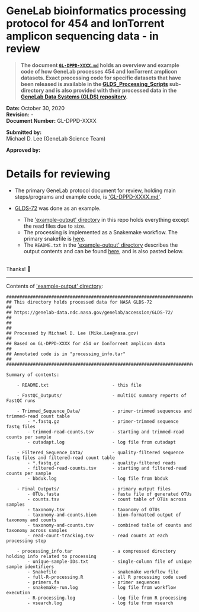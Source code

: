 # GeneLab bioinformatics processing protocol for 454 and IonTorrent amplicon sequencing data - in review

> **The document [`GL-DPPD-XXXX.md`](GL-DPPD-XXXX.md) holds an overview and example code of how GeneLab processes 454 and IonTorrent amplicon datasets. Exact processing code for specific datasets that have been released is available in the [GLDS_Processing_Scripts](GLDS_Processing_Scripts) sub-directory and is also provided with their processed data in the [GeneLab Data Systems (GLDS) repository](https://genelab-data.ndc.nasa.gov/genelab/projects).**  

**Date:** October 30, 2020  
**Revision:** -  
**Document Number:** GL-DPPD-XXXX  

**Submitted by:**  
Michael D. Lee (GeneLab Science Team)

**Approved by:**  

# Details for reviewing
* The primary GeneLab protocol document for review, holding main steps/programs and example code, is ['GL-DPPD-XXXX.md'](GL-DPPD-XXXX.md).

* [GLDS-72](https://genelab-data.ndc.nasa.gov/genelab/accession/GLDS-72/) was done as an example. 
  * The ['example-output' directory](example-output) in this repo holds everything except the read files due to size. 
  * The processing is implemented as a Snakemake workflow. The primary snakefile is [here](example-output/processing_info/Snakefile).
  * The `README.txt` in the ['example-output' directory](example-output) describes the output contents and can be found [here](example-output/README.txt), and is also pasted below.
  
<br>
Thanks! 🙂

---

Contents of ['example-output' directory](example-output):

```
##################################################################################
## This directory holds processed data for NASA GLDS-72                         ##
## https://genelab-data.ndc.nasa.gov/genelab/accession/GLDS-72/                 ##
##                                                                              ##
## Processed by Michael D. Lee (Mike.Lee@nasa.gov)                              ##
## Based on GL-DPPD-XXXX for 454 or IonTorrent amplicon data                    ##
## Annotated code is in "processing_info.tar"                                   ##
##################################################################################

Summary of contents:

    - README.txt                        - this file

    - FastQC_Outputs/                   - multiQC summary reports of FastQC runs

    - Trimmed_Sequence_Data/            - primer-trimmed sequences and trimmed-read count table
        - *.fastq.gz                    - primer-trimmed sequence fastq files
        - trimmed-read-counts.tsv       - starting and trimmed-read counts per sample
        - cutadapt.log                  - log file from cutadapt

    - Filtered_Sequence_Data/           - quality-filtered sequence fastq files and filtered-read count table
        - *.fastq.gz                    - quality-filtered reads
        - filtered-read-counts.tsv      - starting and filtered-read counts per sample
        - bbduk.log                     - log file from bbduk

    - Final_Outputs/                    - primary output files
        - OTUs.fasta                    - fasta file of generated OTUs
        - counts.tsv                    - count table of OTUs across samples
        - taxonomy.tsv                  - taxonomy of OTUs
        - taxonomy-and-counts.biom      - biom-formatted output of taxonomy and counts
        - taxonomy-and-counts.tsv       - combined table of counts and taxonomy across samples
        - read-count-tracking.tsv       - read counts at each processing step

    - processing_info.tar               - a compressed directory holding info related to processing
        - unique-sample-IDs.txt         - single-column file of unique sample identifiers
        - Snakefile                     - snakemake workflow file
        - full-R-processing.R           - all R processing code used
        - primers.fa                    - primer sequences
        - snakemake-run.log             - log file from workflow execution
        - R-processing.log              - log file from R processing
        - vsearch.log                   - log file from vsearch
```
